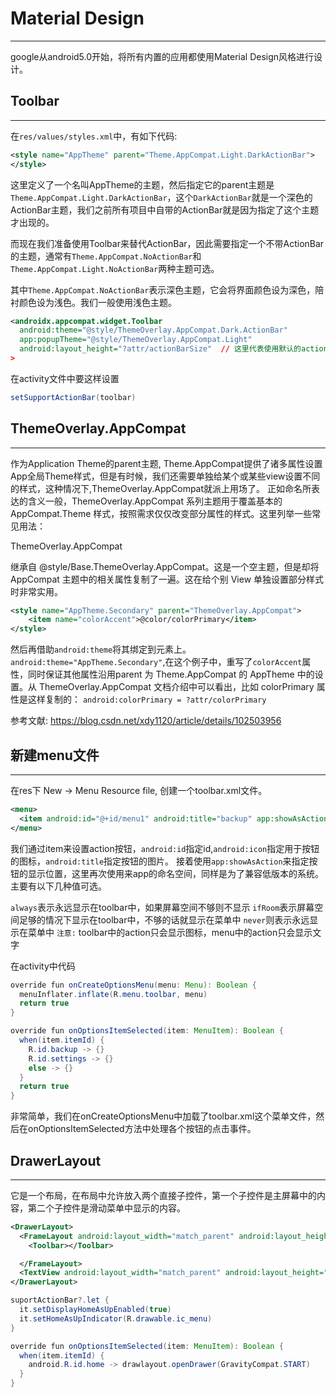 # Material Design
***
google从android5.0开始，将所有内置的应用都使用Material Design风格进行设计。

## Toolbar
***
在`res/values/styles.xml`中，有如下代码:
```xml
<style name="AppTheme" parent="Theme.AppCompat.Light.DarkActionBar">
</style>
```
这里定义了一个名叫AppTheme的主题，然后指定它的parent主题是`Theme.AppCompat.Light.DarkActionBar`，这个`DarkActionBar`就是一个深色的ActionBar主题，我们之前所有项目中自带的ActionBar就是因为指定了这个主题才出现的。

而现在我们准备使用Toolbar来替代ActionBar，因此需要指定一个不带ActionBar的主题，通常有`Theme.AppCompat.NoActionBar`和`Theme.AppCompat.Light.NoActionBar`两种主题可选。

其中`Theme.AppCompat.NoActionBar`表示深色主题，它会将界面颜色设为深色，陪衬颜色设为浅色。我们一般使用浅色主题。

```xml
<androidx.appcompat.widget.Toolbar
  android:theme="@style/ThemeOverlay.AppCompat.Dark.ActionBar"
  app:popupTheme="@style/ThemeOverlay.AppCompat.Light"
  android:layout_height="?attr/actionBarSize"  // 这里代表使用默认的actionBar的高度
>
```
在activity文件中要这样设置
```java
setSupportActionBar(toolbar)
```

## ThemeOverlay.AppCompat
***
作为Application Theme的parent主题, Theme.AppCompat提供了诸多属性设置App全局Theme样式，但是有时候，我们还需要单独给某个或某些view设置不同的样式，这种情况下,ThemeOverlay.AppCompat就派上用场了。
正如命名所表达的含义一般，ThemeOverlay.AppCompat 系列主题用于覆盖基本的 AppCompat.Theme 样式，按照需求仅仅改变部分属性的样式。这里列举一些常见用法：

ThemeOverlay.AppCompat

继承自 @style/Base.ThemeOverlay.AppCompat。这是一个空主题，但是却将 AppCompat 主题中的相关属性复制了一遍。这在给个别 View 单独设置部分样式时非常实用。

```xml
<style name="AppTheme.Secondary" parent="ThemeOverlay.AppCompat">
    <item name="colorAccent">@color/colorPrimary</item>
</style>
```
然后再借助`android:theme`将其绑定到元素上。`android:theme="AppTheme.Secondary"`,在这个例子中，重写了`colorAccent`属性，同时保证其他属性沿用parent 为 Theme.AppCompat 的 AppTheme 中的设置。从 ThemeOverlay.AppCompat 文档介绍中可以看出，比如 colorPrimary 属性是这样复制的：
`android:colorPrimary = ?attr/colorPrimary`

参考文献: https://blog.csdn.net/xdy1120/article/details/102503956

## 新建menu文件
***
在res下 New -> Menu Resource file, 创建一个toolbar.xml文件。
```xml
<menu>
  <item android:id="@+id/menu1" android:title="backup" app:showAsAction="always"></item>
</menu>
```
我们通过item来设置action按钮，`android:id`指定id,`android:icon`指定用于按钮的图标，`android:title`指定按钮的图片。
接着使用`app:showAsAction`来指定按钮的显示位置，这里再次使用来app的命名空间，同样是为了兼容低版本的系统。主要有以下几种值可选。

`always`表示永远显示在toolbar中，如果屏幕空间不够则不显示
`ifRoom`表示屏幕空间足够的情况下显示在toolbar中，不够的话就显示在菜单中
`never`则表示永远显示在菜单中
`注意:` toolbar中的action只会显示图标，menu中的action只会显示文字

在activity中代码
```java
override fun onCreateOptionsMenu(menu: Menu): Boolean {
  menuInflater.inflate(R.menu.toolbar, menu)
  return true
}

override fun onOptionsItemSelected(item: MenuItem): Boolean {
  when(item.itemId) {
    R.id.backup -> {}
    R.id.settings -> {}
    else -> {}
  }
  return true
}
```

非常简单，我们在onCreateOptionsMenu中加载了toolbar.xml这个菜单文件，然后在onOptionsItemSelected方法中处理各个按钮的点击事件。

## DrawerLayout
***
它是一个布局，在布局中允许放入两个直接子控件，第一个子控件是主屏幕中的内容，第二个子控件是滑动菜单中显示的内容。
```xml
<DrawerLayout>
  <FrameLayout android:layout_width="match_parent" android:layout_height="match_parent">
    <Toolbar></Toolbar>

  </FrameLayout>
  <TextView android:layout_width="match_parent" android:layout_height="match_parent"/>
</DrawerLayout>
```

```java
suportActionBar?.let {
  it.setDisplayHomeAsUpEnabled(true)
  it.setHomeAsUpIndicator(R.drawable.ic_menu)
}

override fun onOptionsItemSelected(item: MenuItem): Boolean {
  when(item.itemId) {
    android.R.id.home -> drawlayout.openDrawer(GravityCompat.START)
  }
}